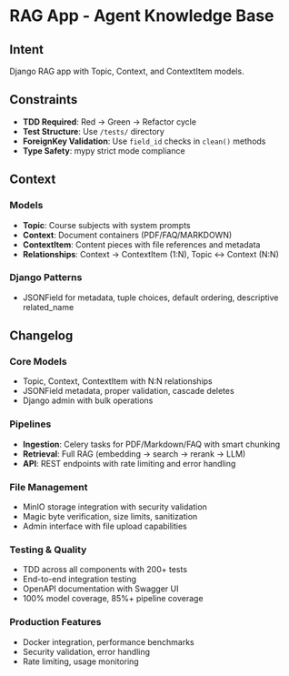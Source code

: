 # RAG App - Agent Knowledge Base

## Intent

Django RAG app with Topic, Context, and ContextItem models.

## Constraints

- **TDD Required**: Red → Green → Refactor cycle
- **Test Structure**: Use `/tests/` directory
- **ForeignKey Validation**: Use `field_id` checks in `clean()` methods
- **Type Safety**: mypy strict mode compliance

## Context

### Models
- **Topic**: Course subjects with system prompts
- **Context**: Document containers (PDF/FAQ/MARKDOWN)
- **ContextItem**: Content pieces with file references and metadata
- **Relationships**: Context → ContextItem (1:N), Topic ↔ Context (N:N)

### Django Patterns
- JSONField for metadata, tuple choices, default ordering, descriptive related_name

## Changelog

### Core Models
- Topic, Context, ContextItem with N:N relationships
- JSONField metadata, proper validation, cascade deletes
- Django admin with bulk operations

### Pipelines
- **Ingestion**: Celery tasks for PDF/Markdown/FAQ with smart chunking
- **Retrieval**: Full RAG (embedding → search → rerank → LLM)
- **API**: REST endpoints with rate limiting and error handling

### File Management
- MinIO storage integration with security validation
- Magic byte verification, size limits, sanitization
- Admin interface with file upload capabilities

### Testing & Quality
- TDD across all components with 200+ tests
- End-to-end integration testing
- OpenAPI documentation with Swagger UI
- 100% model coverage, 85%+ pipeline coverage

### Production Features
- Docker integration, performance benchmarks
- Security validation, error handling
- Rate limiting, usage monitoring
